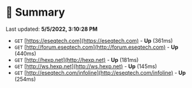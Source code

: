 # 📖 Summary
Last updated: **5/5/2022, 3:10:28 PM**

- `GET` [https://eseqtech.com](https://eseqtech.com) - **Up** (361ms)
- `GET` [http://forum.eseqtech.com](http://forum.eseqtech.com) - **Up** (440ms)
- `GET` [http://hexp.net](http://hexp.net) - **Up** (181ms)
- `GET` [http://ws.hexp.net](http://ws.hexp.net) - **Up** (145ms)
- `GET` [http://eseqtech.com/infoline](http://eseqtech.com/infoline) - **Up** (254ms)
